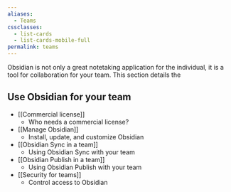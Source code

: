 ```yaml
---
aliases:
  - Teams
cssclasses:
  - list-cards
  - list-cards-mobile-full
permalink: teams
---
```

Obsidian is not only a great notetaking application for the individual, it is a tool for collaboration for your team. This section details the 

## Use Obsidian for your team

- [[Commercial license]]
	- Who needs a commercial license?
- [[Manage Obsidian]]
	- Install, update, and customize Obsidian
- [[Obsidian Sync in a team]]
	- Using Obsidian Sync with your team
- [[Obsidian Publish in a team]]
	- Using Obsidian Publish with your team
- [[Security for teams]]
	- Control access to Obsidian